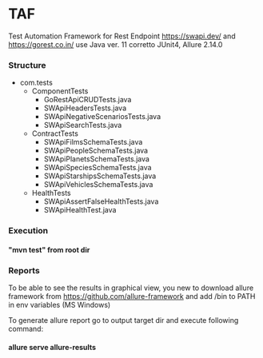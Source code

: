 # TAF
Test Automation Framework for 
Rest Endpoint https://swapi.dev/
and https://gorest.co.in/
use Java ver. 11 corretto
JUnit4, Allure 2.14.0

### Structure
+ com.tests
    + ComponentTests
        + GoRestApiCRUDTests.java
        + SWApiHeadersTests.java
        + SWApiNegativeScenariosTests.java
        + SWApiSearchTests.java
    + ContractTests
        + SWApiFilmsSchemaTests.java
        + SWApiPeopleSchemaTests.java
        + SWApiPlanetsSchemaTests.java
        + SWApiSpeciesSchemaTests.java
        + SWApiStarshipsSchemaTests.java
        + SWApiVehiclesSchemaTests.java
    + HealthTests
        + SWApiAssertFalseHealthTests.java
        + SWApiHealthTest.java

### Execution
#### "mvn test" from root dir

### Reports
To be able to see the results in graphical view, you new to download allure framework from https://github.com/allure-framework
and add /bin to PATH in env variables (MS Windows)

To generate allure report go to output target dir and execute following command:
#### allure serve allure-results
